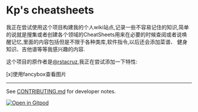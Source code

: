 # Kp's cheatsheets

我正在尝试使用这个项目构建我的个人wiki站点,记录一些不容易记住的知识,简单的说就是搜集或者创建各个领域的CheatSheets用来在必要的时候查阅或者说唤醒记忆,里面的内容包括但是不限于各种类库,软件指令,以后还会添加菜谱、
健身知识、吉他谱等等我感兴趣的内容.

这个项目的原作者是[@rstacruz](https://github.com/rstacruz),我正在尝试添加一下特性:

[x]使用fancybox查看图片

---

See [CONTRIBUTING.md](CONTRIBUTING.md) for developer notes.

[![Open in Gitpod](https://gitpod.io/button/open-in-gitpod.svg)](https://gitpod.io/#https://github.com/Uzizkp/wiki)
